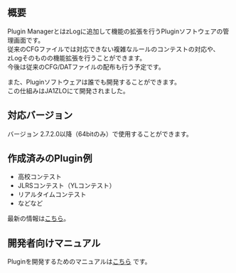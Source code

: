 ## 概要
Plugin ManagerとはzLogに追加して機能の拡張を行うPluginソフトウェアの管理画面です。  
従来のCFGファイルでは対応できない複雑なルールのコンテストの対応や、zLogそのものの機能拡張を行うことができます。  
今後は従来のCFG/DATファイルの配布も行う予定です。  

また、Pluginソフトウェアは誰でも開発することができます。  
この仕組みはJA1ZLOにて開発されました。  

## 対応バージョン
バージョン 2.7.2.0以降（64bitのみ）で使用することができます。

## 作成済みのPlugin例

* 高校コンテスト
* JLRSコンテスト（YLコンテスト）
* リアルタイムコンテスト
* などなど

最新の情報は[こちら](https://dev.zlog.org/plugins.html)。

## 開発者向けマニュアル

Pluginを開発するためのマニュアルは[こちら](https://nextzlog.github.io/zylo) です。
